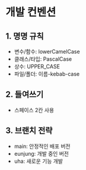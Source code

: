 # 개발 컨벤션

## 1. 명명 규칙
- 변수/함수: lowerCamelCase
- 클래스/타입: PascalCase
- 상수: UPPER_CASE
- 파일/폴더: 이름-kebab-case

## 2. 들여쓰기
- 스페이스 2칸 사용

## 3. 브랜치 전략
- main: 안정적인 배포 버전
- eunjung: 개발 중인 버전
-	uha: 새로운 기능 개발
